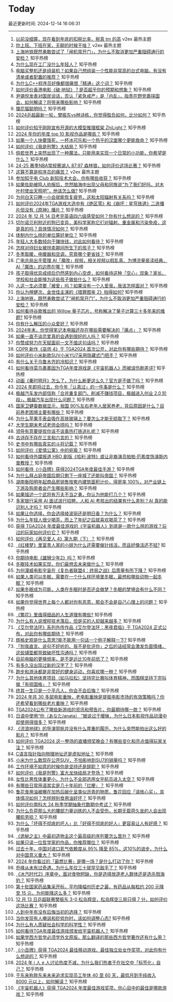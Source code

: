# Today

最近更新时间: 2024-12-14 16:06:31

--- 
1. [以前没细算，现在看到年底的扣税比率，税真 tm 的高](https://www.v2ex.com/t/1097477) v2ex 最热主题
2. [你上班、下班在家，无聊的时候干啥？](https://www.v2ex.com/t/1097471) v2ex 最热主题
3. [上海地铁既然勇敢尝试了「闸机常开门」，为什么不取消更加严重阻碍通行的安检？](https://www.zhihu.com/question/6755514000) 知乎热榜
4. [为什么现在工厂没什么年轻人？](https://www.zhihu.com/question/652723946) 知乎热榜
5. [电脑买整机还是组装机？如果自己想组装一个性能非常高的台式电脑，有没有清单或者配置的推荐？](https://www.zhihu.com/question/3883799059) 知乎热榜
6. [为什么C++程序员好像都很痛恨「精通」这个词？](https://www.zhihu.com/question/6275725932) 知乎热榜
7. [如何评价香港电影《破·地狱》？是否超乎你的预期和想象？](https://www.zhihu.com/question/6508671945) 知乎热榜
8. [尹锡悦发表对国民谈话，否认「紧急戒严」是「内乱」，指责在野党裹挟国会，如何解读？将带来哪些影响？](https://www.zhihu.com/question/6635928937) 知乎热榜
9. [狸花猫聪明吗？](https://www.zhihu.com/question/26481926) 知乎热榜
10. [2024乒超最新一轮，樊振东vs林诗栋，你觉得胜负如何，比分如何？](https://www.zhihu.com/question/6829780313) 知乎热榜
11. [如何评价知乎刚刚宣布开源的大模型推理框架 ZhiLight？](https://www.zhihu.com/question/6401144682) 知乎热榜
12. [2024 年你的年度 top 10 影视作品是哪些？](https://www.zhihu.com/question/5975789468) 知乎热榜
13. [如果一个人快要饿死，一杯冰可乐和一个热乎的汉堡哪个更能救命？](https://www.zhihu.com/question/6305702425) 知乎热榜
14. [如何评价《我是刑警》大结局？](https://www.zhihu.com/question/6789409526) 知乎热榜
15. [倘若世界上突然出现了一种魔法，只能用来实现一个日常的小功能，你希望是什么？](https://www.zhihu.com/question/2977294527) 知乎热榜
16. [24-25 赛季NBA常规赛湖人 87:97 森林狼，如何评价这场比赛？](https://www.zhihu.com/question/6821532523) 知乎热榜
17. [这算不算是程序员的痛苦？](https://www.v2ex.com/t/1097445) v2ex 最热主题
18. [参加知乎电 Club 新知技术大会，你有哪些收获？](https://www.zhihu.com/question/6741170298) 知乎热榜
19. [如果佐助被鸣人劝服后，忽然脑海中出现父母和同族说“为了我们好吗，对木叶村使出天照吧”，他该怎么做?](https://www.zhihu.com/question/6076528568) 知乎热榜
20. [为何白天只睡一小会就能恢复疲劳，这和太阳辐射有关系吗？](https://www.zhihu.com/question/6160269824) 知乎热榜
21. [如何评价2024年TGA游戏大选中有《绝区零》和《崩坏：星穹铁道》二连播片但没有《原神》播片？](https://www.zhihu.com/question/6769122351) 知乎热榜
22. [2024 年 12 月 14 日考完英语四六级感受如何？你有什么想说的？](https://www.zhihu.com/question/6760472620) 知乎热榜
23. [切尔诺贝利附近的狗已变异，美科学家称它们对辐射、重金属和污染免疫，这是真的吗？具体情况如何？](https://www.zhihu.com/question/6822025649) 知乎热榜
24. [体制内什么样的单位算好单位？](https://www.zhihu.com/question/2540707705) 知乎热榜
25. [年轻人大多数倾向于赚快钱，对此如何看待？](https://www.zhihu.com/question/6470096248) 知乎热榜
26. [怎样对待妇女被拐卖期间所生下的孩子？](https://www.zhihu.com/question/6406018528) 知乎热榜
27. [冬季取暖，电暖器和空调，究竟哪个更省钱？](https://www.zhihu.com/question/5813666417) 知乎热榜
28. [广电总局出手管理 AI「魔改」视频，相关视频以假乱真、为博流量亵渎经典，AI「魔改」的边界在哪？](https://www.zhihu.com/question/6444691483) 知乎热榜
29. [孩子取得优异成绩后仍然感到内心空虚，如何看待这种「空心」现象？家长、学校和社会能够为这些孩子做些什么？](https://www.zhihu.com/question/6641398742) 知乎热榜
30. [人这一生必须要「被爱」吗？如果没有一个人爱我，我该怎样面对？](https://www.zhihu.com/question/6473043603) 知乎热榜
31. [你认为檀健次、金世佳主演的《猎罪图鉴 2》拍得如何?](https://www.zhihu.com/question/6398766080) 知乎热榜
32. [上海地铁，既然勇敢尝试了“闸机常开门”，为什么不取消更加严重阻碍通行的安检？](https://www.zhihu.com/question/6755514000) 知乎热榜
33. [如何看待谷歌推出的 Willow 量子芯片，号称解决了量子计算三十多年来的难题?](https://www.zhihu.com/question/6448259220) 知乎热榜
34. [你有什么解压的小众爱好？](https://www.zhihu.com/question/618709255) 知乎热榜
35. [2024年末，你觉得笔记本电脑还存在哪些需要解决的「痛点」？](https://www.zhihu.com/question/6585742770) 知乎热榜
36. [如果一直不谈恋爱真的会遇到很好的人吗？](https://www.zhihu.com/question/4247239909) 知乎热榜
37. [你赞成努力在天赋面前一文不值这句话吗？](https://www.zhihu.com/question/2761720618) 知乎热榜
38. [CDPR 新作《巫师 4》于 TGA2024 首次公开，对此你有哪些期待？](https://www.zhihu.com/question/6730436924) 知乎热榜
39. [如何评价小米新款SUV小米YU7采用隐藏式门把手？](https://www.zhihu.com/question/6405839248) 知乎热榜
40. [有什么关于乌鲁木齐的冷知识？](https://www.zhihu.com/question/55094348) 知乎热榜
41. [如何看待菜鸟裹裹因为TGA年度游戏是《宇宙机器人》而被误伤刷差评?](https://www.zhihu.com/question/6773398804) 知乎热榜
42. [动画《秦时明月》怎么了，为什么断更这么久？官方是不做了吗？](https://www.zhihu.com/question/6355612406) 知乎热榜
43. [2024 年即将过去，你今年「认真过」的一件事是什么？](https://www.zhihu.com/question/6110080224) 知乎热榜
44. [极越汽车发内部信称「合并重复部门、削减不赚钱项目，极越进入创业 2.0 阶段」，极越汽车出现什么问题？](https://www.zhihu.com/question/6582036876) 知乎热榜
45. [国家卫健委数据显示，我国 90%左右老年人居家养老，背后原因是什么？目前养老困境主要有哪些？](https://www.zhihu.com/question/6538657813) 知乎热榜
46. [为什么苹果手表会吸在高铁玻璃上？要怎么才能无损取下？](https://www.zhihu.com/question/6473456780) 知乎热榜
47. [大学生期末考试老师会捞吗？](https://www.zhihu.com/question/5804121939) 知乎热榜
48. [领导有意要提拔你该不该乘热打铁送礼呢？](https://www.zhihu.com/question/297438704) 知乎热榜
49. [古诗存不存在三言和六言的？](https://www.zhihu.com/question/5637207483) 知乎热榜
50. [史书中有哪些真实的斗将记载？](https://www.zhihu.com/question/655354784) 知乎热榜
51. [如何评价《爱情公寓》中的宛瑜？](https://www.zhihu.com/question/460651150) 知乎热榜
52. [如何看待外媒报道 HBO 剧版《哈利·波特》或让非裔演员帕帕·厄希度饰演斯内普教授？](https://www.zhihu.com/question/6063215262) 知乎热榜
53. [如何看待《小丑牌》获得2024TGA年度最佳手游？](https://www.zhihu.com/question/6743170140) 知乎热榜
54. [为什么拜占庭帝国后期只剩下一座城了还能叫帝国？](https://www.zhihu.com/question/367952778) 知乎热榜
55. [湖南衡阳明年起商品房销售按套内建筑面积计价，得房率 100%，对产业链上下游及购房者会产生哪些影响？](https://www.zhihu.com/question/6680797829) 知乎热榜
56. [如果描述一个武将有万夫不当之勇，你认为他能打几个？](https://www.zhihu.com/question/596850652) 知乎热榜
57. [多家银行采用 AI 面试进行招聘，人和 AI 考核出的结果有什么差别？AI 真的能识别人才吗？](https://www.zhihu.com/question/6469875278) 知乎热榜
58. [如果让你选择，你会选择绫波丽还是明日香？为什么？](https://www.zhihu.com/question/24329831) 知乎热榜
59. [为什么年轻人很少喝茶，而上了年纪之后就喜欢喝茶了？](https://www.zhihu.com/question/6691539943) 知乎热榜
60. [获得 TGA2024 年度最佳游戏的《宇宙机器人》到底是一款什么样的游戏？玩过的玩家如何评价它？](https://www.zhihu.com/question/6750322223) 知乎热榜
61. [如何评价《再见爱人 4》第九期（下）？](https://www.zhihu.com/question/6685105144) 知乎热榜
62. [《红楼梦》里富贵人家的小姐为什么还需要做针线活，而且好像活还不轻?](https://www.zhihu.com/question/6367436242) 知乎热榜
63. [你期待电影《雄狮少年2》吗？](https://www.zhihu.com/question/6157798086) 知乎热榜
64. [冬眠技术如果实现，你们最想去未来做什么？](https://www.zhihu.com/question/463227039) 知乎热榜
65. [为何漫威电影宇宙在《复仇者联盟4：终局之战》后质量有所下降？](https://www.zhihu.com/question/6147312889) 知乎热榜
66. [如果人类可以冬眠，需要在一个什么样环境里冬眠，最想和哪些动物一起冬眠？](https://www.zhihu.com/question/5644601176) 知乎热榜
67. [如果冬眠成为可能，人类在冬眠时是否还会做梦？冬眠的梦境会有什么不同？](https://www.zhihu.com/question/4876214986) 知乎热榜
68. [如果你觉得世界上每个人都对你有恶意，那会不会是自己心理上的问题？](https://www.zhihu.com/question/6313825816) 知乎热榜
69. [《繁花》里值得细品的人生道理有哪些?](https://www.zhihu.com/question/638669953) 知乎热榜
70. [为什么有人说增程技术落后，但是买的人却越来越多？](https://www.zhihu.com/question/664885625) 知乎热榜
71. [《艾尔登法环》系列外传作品《艾尔登法环：黑夜君临》于 TGA2024 正式公布，对此你有哪些期待？](https://www.zhihu.com/question/6730763301) 知乎热榜
72. [辉格史观是什么意思?能不能用一句话一个例子解释一下?](https://www.zhihu.com/question/456670043) 知乎热榜
73. [「恕我直言、说句不好听的、我不是批评你」之后的话经常会激发负面情绪，这些铺垫都导致破坏性沟通吗？](https://www.zhihu.com/question/2544832032) 知乎热榜
74. [目前电脑的更换频率，是不是远比10年前低了？](https://www.zhihu.com/question/5389945135) 知乎热榜
75. [有多久没出现过新的汉字了？](https://www.zhihu.com/question/4995329934) 知乎热榜
76. [跑步和游泳都是非常好的健身运动，你喜欢哪一种？](https://www.zhihu.com/question/6102740444) 知乎热榜
77. [为什么其他体育项目（如马拉松）坚持完比赛叫体育精神，而围棋坚持下完叫做「有损国格」？](https://www.zhihu.com/question/664332998) 知乎热榜
78. [终其一生只是一个平凡人，你会不会后悔？](https://www.zhihu.com/question/3977964999) 知乎热榜
79. [2024 年共 30 多部电影重映，老电影重映是提振电影市场的有效策略吗？你还希望看到哪些老片重映？](https://www.zhihu.com/question/5957373685) 知乎热榜
80. [TGA2024公布了哪些新游戏的资讯和预告片，你最期待哪一款？](https://www.zhihu.com/question/6755781652) 知乎热榜
81. [日语中使用“你（あなた/anata） ”据说过于暧昧，为什么日本影视作品动漫中却使用得很多？](https://www.zhihu.com/question/6471102812) 知乎热榜
82. [《流浪地球》的导演郭帆并没有什么厚重的履历，为什么突然能拍出这么好的影片？](https://www.zhihu.com/question/581744313) 知乎热榜
83. [如何评价 TGA2024 这一整场的直播颁奖晚会？有哪些变化和亮点值得玩家关注？](https://www.zhihu.com/question/6747623660) 知乎热榜
84. [C语言指针指向物理地址还是虚拟地址？](https://www.zhihu.com/question/5753905040) 知乎热榜
85. [小米为什么敢现在公开SUV，不怕影响到SU7的销量吗？](https://www.zhihu.com/question/6702067987) 知乎热榜
86. [工作环境不如意的时候你是坚持还是辞职？](https://www.zhihu.com/question/6507680798) 知乎热榜
87. [如何评价《我是刑警》富大龙快结局才登场？](https://www.zhihu.com/question/6610901703) 知乎热榜
88. [女性比男性体重更小，为什么不全部选用女宇航员进入太空？](https://www.zhihu.com/question/6412537957) 知乎热榜
89. [有哪些日常用语其实是几十年前的「烂梗」？](https://www.zhihu.com/question/6236741826) 知乎热榜
90. [鲁花食用油被曝在加热后碳化呈类似沥青的物质，鲁花回应「请放心买」，具体情况如何？怎样辨别食用油好坏？](https://www.zhihu.com/question/6685351670) 知乎热榜
91. [如何评价南科大 24 秋季学期抽象代数期中考试？](https://www.zhihu.com/question/3038956293) 知乎热榜
92. [为什么负荷那么大的腰部力量训练的人不会受伤，长期无载荷久坐的人会出现腰肌劳损？](https://www.zhihu.com/question/5191189151) 知乎热榜
93. [为什么「坏得不彻底的坏人」比「好得不彻底的好人」更容易让人有好感？](https://www.zhihu.com/question/6651885123) 知乎热榜
94. [《诡秘之主》中最初造物主这个最高级的序列要怎么晋升？](https://www.zhihu.com/question/592390150) 知乎热榜
95. [如果只读一位哲学家的作品，你推荐哪位？](https://www.zhihu.com/question/5874388208) 知乎热榜
96. [过去十年，中国对进口氦气依赖度从 95% 降至 85%​，这10%的进步，为什么对中国意义重大？](https://www.zhihu.com/question/6560964429) 知乎热榜
97. [2024 年你看过的「最燃比赛」是哪一场？是什么打动了你？](https://www.zhihu.com/question/6667106895) 知乎热榜
98. [乔峰从未有过奇遇，为什么年仅三十就罕见敌手了？](https://www.zhihu.com/question/508558557) 知乎热榜
99. [《冰汽时代2》序章中，面对食物短缺，你是选择放逐老人群体还是选杀戮海豹？](https://www.zhihu.com/question/667801608) 知乎热榜
100. [第十批国家药品集采开标，平均降幅创历史之最，有药品从每粒约 200 元降至 15 元，为何能降这么多？](https://www.zhihu.com/question/6726192471) 知乎热榜
101. [12 月 13 日乒超联赛樊振东 3-0 松岛辉空，松岛辉空三局只得 7 分，如何评价这场比赛？](https://www.zhihu.com/question/6782732654) 知乎热榜
102. [人到中年有没有后悔当初的选择？](https://www.zhihu.com/question/6189395839) 知乎热榜
103. [当你发现有人嘲讽和贬低你时，该如何调整心态?](https://www.zhihu.com/question/2287512238) 知乎热榜
104. [为什么有人质疑社会科学的科学性？](https://www.zhihu.com/question/6422370880) 知乎热榜
105. [如何看待TGA年度最佳游戏颁发给宇宙机器人？](https://www.zhihu.com/question/6746508204) 知乎热榜
106. [如果学西方哲学必须学外文原版，那么翻译的那些西方哲学著作还有什么用？](https://www.zhihu.com/question/6556798976) 知乎热榜
107. [《小丑牌》获得 TGA2024 最佳移动游戏、最佳独立处女作奖项，对此你有什么想说的？](https://www.zhihu.com/question/6743078035) 知乎热榜
108. [2024 年 i 人 e 人讨论热度不减，为什么我们热衷于在社交中「标签化」自己？](https://www.zhihu.com/question/6683982566) 知乎热榜
109. [于东来称胖东来未来追求实现员工年休 40 至 60 天，最低月到手纯收入 8000 元以上，如何解读？](https://www.zhihu.com/question/6761083813) 知乎热榜
110. [《宇宙机器人》获得 TGA2024 年度最佳游戏奖项，你心目中的最佳是哪款游戏？](https://www.zhihu.com/question/6745119970) 知乎热榜
